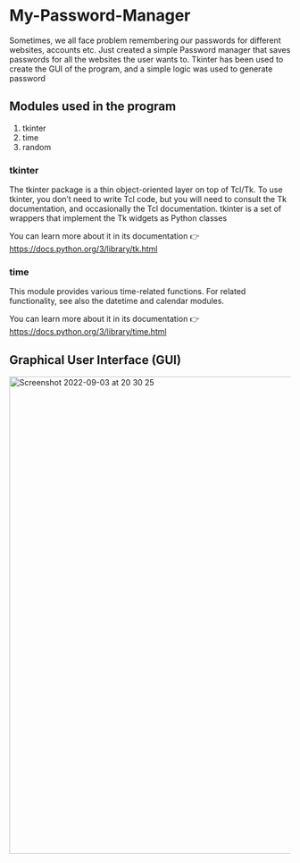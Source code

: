 # My-Password-Manager
Sometimes, we all face problem remembering our passwords for different websites, accounts etc. Just created a simple Password manager that saves passwords for all the websites the user wants to. Tkinter has been used to create the GUI of the program, and a simple logic was used to generate password
## Modules used in the program
1) tkinter
2) time
3) random
### tkinter
The tkinter package is a thin object-oriented layer on top of Tcl/Tk. To use tkinter, you don’t need to write Tcl code, but you will need to consult the Tk documentation, and occasionally the Tcl documentation. tkinter is a set of wrappers that implement the Tk widgets as Python classes

You can learn more about it in its documentation 👉 https://docs.python.org/3/library/tk.html

### time
This module provides various time-related functions. For related functionality, see also the datetime and calendar modules.

You can learn more about it in its documentation 👉 https://docs.python.org/3/library/time.html

## Graphical User Interface (GUI)
<img width="854" alt="Screenshot 2022-09-03 at 20 30 25" src="https://user-images.githubusercontent.com/93266569/188281945-504d76ee-f4de-45ee-bf2e-98b6ed7e95e7.png">



